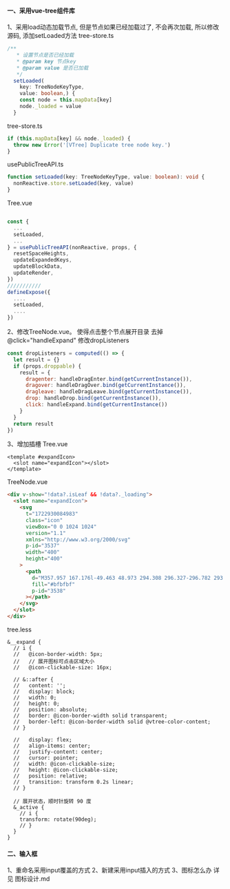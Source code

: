 #### 一、采用vue-tree组件库

1、采用load动态加载节点, 但是节点如果已经加载过了, 不会再次加载, 所以修改源码, 添加setLoaded方法
tree-store.ts

```typescript
/**
   * 设置节点是否已经加载
   * @param key 节点key
   * @param value 是否已加载
   */
  setLoaded(
    key: TreeNodeKeyType,
    value: boolean,) {
    const node = this.mapData[key]
    node._loaded = value
  }
```

tree-store.ts

```typescript
if (this.mapData[key] && node._loaded) {
  throw new Error('[VTree] Duplicate tree node key.')
}
```

usePublicTreeAPI.ts

```typescript
function setLoaded(key: TreeNodeKeyType, value: boolean): void {
  nonReactive.store.setLoaded(key, value)
}
```

Tree.vue

```typescript

const {
  ...
  setLoaded,
  ...
} = usePublicTreeAPI(nonReactive, props, {
  resetSpaceHeights,
  updateExpandedKeys,
  updateBlockData,
  updateRender,
})
///////////
defineExpose({
  ....
  setLoaded,
  ....
})
```

2、修改TreeNode.vue。 使得点击整个节点展开目录
去掉@click="handleExpand"
修改dropListeners

```js
const dropListeners = computed(() => {
  let result = {}
  if (props.droppable) {
    result = {
      dragenter: handleDragEnter.bind(getCurrentInstance()),
      dragover: handleDragOver.bind(getCurrentInstance()),
      dragleave: handleDragLeave.bind(getCurrentInstance()),
      drop: handleDrop.bind(getCurrentInstance()),
      click: handleExpand.bind(getCurrentInstance())
    }
  }
  return result
})
```

3、增加插槽
Tree.vue

```vue
<template #expandIcon>
  <slot name="expandIcon"></slot>
</template>
```

TreeNode.vue

```html
<div v-show="!data?.isLeaf && !data?._loading">
  <slot name="expandIcon">
    <svg
      t="1722930084983"
      class="icon"
      viewBox="0 0 1024 1024"
      version="1.1"
      xmlns="http://www.w3.org/2000/svg"
      p-id="3537"
      width="400"
      height="400"
    >
      <path
        d="M357.957 167.176l-49.463 48.973 294.308 296.327-296.782 293.831 49.044 49.381 346.239-342.809z"
        fill="#bfbfbf"
        p-id="3538"
      ></path>
    </svg>
  </slot>
</div>
```

tree.less

```less
&__expand {
  // i {
  //   @icon-border-width: 5px;
  //   // 展开图标可点击区域大小
  //   @icon-clickable-size: 16px;

  // &::after {
  //   content: '';
  //   display: block;
  //   width: 0;
  //   height: 0;
  //   position: absolute;
  //   border: @icon-border-width solid transparent;
  //   border-left: @icon-border-width solid @vtree-color-content;
  // }

  //   display: flex;
  //   align-items: center;
  //   justify-content: center;
  //   cursor: pointer;
  //   width: @icon-clickable-size;
  //   height: @icon-clickable-size;
  //   position: relative;
  //   transition: transform 0.2s linear;
  // }

  // 展开状态，顺时针旋转 90 度
  &_active {
    // i {
    transform: rotate(90deg);
    // }
  }
}
```

#### 二、输入框

1、重命名采用input覆盖的方式
2、新建采用input插入的方式
3、图标怎么办 详见 图标设计.md
